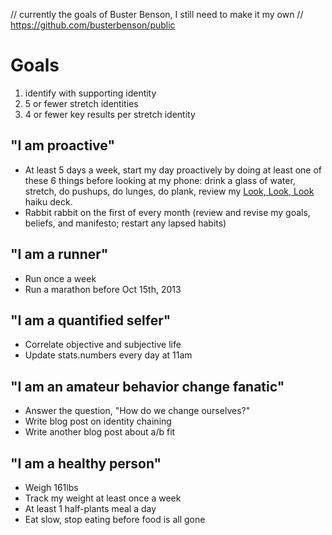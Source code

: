 // currently the goals of Buster Benson, I still need to make it my own
// https://github.com/busterbenson/public

Goals
=======================================
1. identify with supporting identity
2. 5 or fewer stretch identities
3. 4 or fewer key results per stretch identity


"I am proactive"
----------------
* At least 5 days a week, start my day proactively by doing at least one of these 6 things before looking at my phone: drink a glass of water, stretch, do pushups, do lunges, do plank, review my [Look, Look, Look](http://www.haikudeck.com/p/u9qVHcR7Ts/look-look-look) haiku deck.
* Rabbit rabbit on the first of every month (review and revise my goals, beliefs, and manifesto; restart any lapsed habits)

"I am a runner"
---------------
* Run once a week
* Run a marathon before Oct 15th, 2013

"I am a quantified selfer"
--------------------------
* Correlate objective and subjective life
* Update stats.numbers every day at 11am

"I am an amateur behavior change fanatic"
-----------------------------------------
* Answer the question, "How do we change ourselves?"
* Write blog post on identity chaining
* Write another blog post about a/b fit

"I am a healthy person"
-----------------------
* Weigh 161lbs
* Track my weight at least once a week
* At least 1 half-plants meal a day
* Eat slow, stop eating before food is all gone
